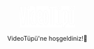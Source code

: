 <p align="center"><img src="https://github.com/VideoTupu/VideoTupu-Web/blob/main/Logo/videotupu.png" width=25%>
<p align="center">VideoTüpü'ne hoşgeldiniz!👋

#
